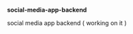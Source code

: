 **social-media-app-backend**             
            
social media app backend ( working on it )            
    
   
 
  
 
 
